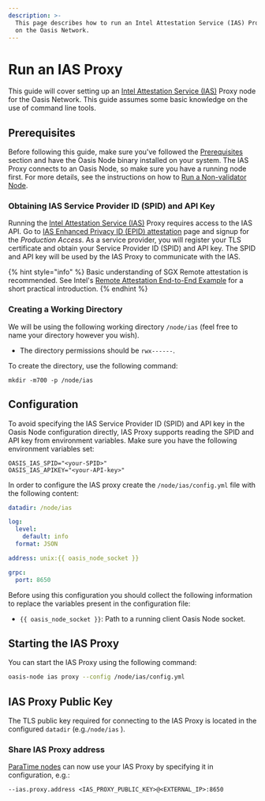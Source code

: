 ```yaml
---
description: >-
  This page describes how to run an Intel Attestation Service (IAS) Proxy node
  on the Oasis Network.
---
```


# Run an IAS Proxy

This guide will cover setting up an [Intel Attestation Service \(IAS\)](https://software.intel.com/content/www/us/en/develop/download/intel-sgx-intel-epid-provisioning-and-attestation-services.html) Proxy node for the Oasis Network. This guide assumes some basic knowledge on the use of command line tools.

## Prerequisites

Before following this guide, make sure you've followed the [Prerequisites](../prerequisites/) section and have the Oasis Node binary installed on your system. The IAS Proxy connects to an Oasis Node, so make sure you have a running node first. For more details, see the instructions on how to [Run a Non-validator Node](https://docs.oasis.dev/general/run-a-node/set-up-your-node/run-non-validator#configuration).

### Obtaining IAS Service Provider ID \(SPID\) and API Key

Running the [Intel Attestation Service \(IAS\)](https://software.intel.com/content/www/us/en/develop/download/intel-sgx-intel-epid-provisioning-and-attestation-services.html) Proxy requires access to the IAS API. Go to [IAS Enhanced Privacy ID \(EPID\) attestation](https://api.portal.trustedservices.intel.com/EPID-attestation) page and signup for the _Production Access_. As a service provider, you will register your TLS certificate and obtain your Service Provider ID \(SPID\) and API key. The SPID and API key will be used by the IAS Proxy to communicate with the IAS.

{% hint style="info" %}
Basic understanding of SGX Remote attestation is recommended. See Intel's [Remote Attestation End-to-End Example](https://software.intel.com/content/www/us/en/develop/articles/code-sample-intel-software-guard-extensions-remote-attestation-end-to-end-example.html) for a short practical introduction.
{% endhint %}

### Creating a Working Directory

We will be using the following working directory `/node/ias` \(feel free to name your directory however you wish\).

* The directory permissions should be `rwx------`.

To create the directory, use the following command:

```text
mkdir -m700 -p /node/ias
```

## Configuration

To avoid specifying the IAS Service Provider ID \(SPID\) and API key in the Oasis Node configuration directly, IAS Proxy supports reading the SPID and API key from environment variables. Make sure you have the following environment variables set:

```text
OASIS_IAS_SPID="<your-SPID>"
OASIS_IAS_APIKEY="<your-API-key>"
```

In order to configure the IAS proxy create the `/node/ias/config.yml` file with the following content:

```yaml
datadir: /node/ias

log:
  level:
    default: info
  format: JSON

address: unix:{{ oasis_node_socket }}

grpc:
  port: 8650
```

Before using this configuration you should collect the following information to replace the  variables present in the configuration file:

* `{{ oasis_node_socket }}`: Path to a running client Oasis Node socket.

## Starting the IAS Proxy

You can start the IAS Proxy using the following command:

```bash
oasis-node ias proxy --config /node/ias/config.yml
```

## IAS Proxy Public Key

The TLS public key required for connecting to the IAS Proxy is located in the configured `datadir` \(e.g.`/node/ias` \).

### Share IAS Proxy address <a id="share-seed-node-address"></a>

[ParaTime nodes](run-a-paratime-node.md) can now use your IAS Proxy by specifying it in configuration, e.g.:

```text
--ias.proxy.address <IAS_PROXY_PUBLIC_KEY>@<EXTERNAL_IP>:8650
```

[  
](https://docs.oasis.dev/general/run-a-node/set-up-your-node/run-non-validator)


